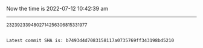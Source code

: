 Now the time is 2022-07-12 10:42:39 am

---

<small>2323923394802714256306815331977</small>

```txt

Latest commit SHA is: b7493d4d7083158117a0735769ff343198bd5210
```
